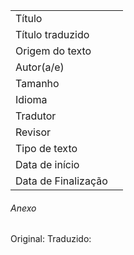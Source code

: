 |                     |     |
| ------------------- | --- |
| Título              |     |
| Título traduzido    |     |
| Origem do texto     |     |
| Autor(a/e)          |     |
| Tamanho             |     |
| Idioma              |     |
| Tradutor            |     |
| Revisor             |     |
| Tipo de texto       |     |
| Data de início      |     |
| Data de Finalização |     |

###### Anexo
Original: 
Traduzido: